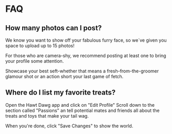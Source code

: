 # FAQ

## How many photos can I post?

We know you want to show off your fabulous furry face, so we´ve given you
space to upload up to 15 photos!

For those who are camera-shy, we recommend posting at least one to bring 
your profile some attention.

Showcase your best seft-whether that means a fresh-from-the-groomer glamour
shot or an action short your last game of fetch.

## Where do I list my favorite treats?

Open the Hawt Dawg app and click on "Edit Profile"
Scroll down to the section called "Passions" an tell
potential mates and friends all about the treats and toys
that make your tail wag.

When you're done, click "Save Changes" to show the world.

